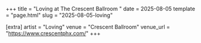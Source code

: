 +++
title = "Loving at The Crescent Ballroom "
date = 2025-08-05
template = "page.html"
slug = "2025-08-05-loving"

[extra]
artist = "Loving"
venue = "Crescent Ballroom"
venue_url = "https://www.crescentphx.com/"
+++
